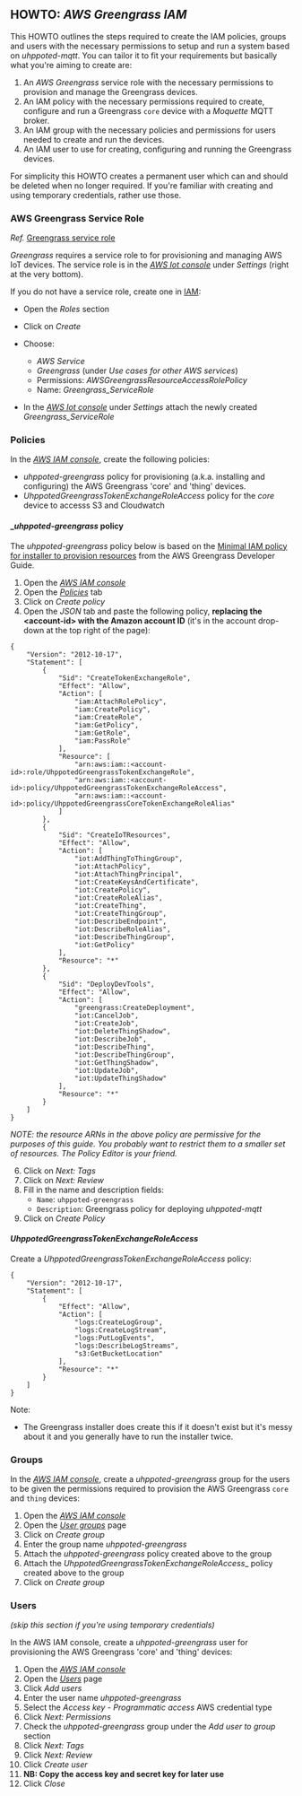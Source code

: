## HOWTO: _AWS Greengrass IAM_

This HOWTO outlines the steps required to create the IAM policies, groups and users with the necessary permissions to setup
and run a system based on _uhppoted-mqtt_. You can tailor it to fit your requirements but basically what you're aiming to create
are:

1. An _AWS Greengrass_ service role with the necessary permissions to provision and manage the Greengrass devices.
2. An IAM policy with the necessary permissions required to create, configure and run a Greengrass `core` 
   device with a _Moquette_ MQTT broker.
3. An IAM group with the necessary policies and permissions for users needed to create and run the devices.
4. An IAM user to use for creating, configuring and running the Greengrass devices. 

For simplicity this HOWTO creates a permanent user which can and should be deleted when no longer required. If you're familiar
with creating and using temporary credentials, rather use those.

### AWS Greengrass Service Role

_Ref._ [Greengrass service role](https://docs.aws.amazon.com/greengrass/v2/developerguide/greengrass-service-role.html)

_Greengrass_ requires a service role to for provisioning and managing AWS IoT devices. The service role is in the
[_AWS Iot console_](https://console.aws.amazon.com/iot/home) under _Settings_ (right at the very bottom). 

If you do not have a service role, create one in [IAM](https://console.aws.amazon.com/iamv2/home):
   - Open the _Roles_ section
   - Click on _Create_
   - Choose:
      - _AWS Service_
      - _Greengrass_ (under _Use cases for other AWS services_)
      - Permissions: _AWSGreengrassResourceAccessRolePolicy_
      - Name: _Greengrass_ServiceRole_

   - In the [_AWS Iot console_](https://console.aws.amazon.com/iot/home) under _Settings_ attach the newly created
     _Greengrass_ServiceRole_


### Policies

In the [_AWS IAM console_](https://console.aws.amazon.com/iamv2), create the following policies:

- _uhppoted-greengrass_ policy for  provisioning (a.k.a. installing and configuring) the AWS Greengrass 'core' and 'thing' 
devices. 
- _UhppotedGreengrassTokenExchangeRoleAccess_ policy for the _core_ device to accesss S3 and Cloudwatch

#### __uhppoted-greengrass_ policy

The _uhppoted-greengrass_ policy below is based on the [Minimal IAM policy for installer to provision resources](https://docs.aws.amazon.com/greengrass/v2/developerguide/provision-minimal-iam-policy.html) from the AWS Greengrass Developer Guide.

1. Open the [_AWS IAM console_](https://console.aws.amazon.com/iamv2)
2. Open the [_Policies_](https://console.aws.amazon.com/iamv2/home#/policies) tab
3. Click on _Create policy_
4. Open the _JSON_ tab and paste the following policy, **replacing the \<account-id\> with the Amazon
   account ID** (it's in the account drop-down at the top right of the page):
```
{
    "Version": "2012-10-17",
    "Statement": [
        {
            "Sid": "CreateTokenExchangeRole",
            "Effect": "Allow",
            "Action": [
                "iam:AttachRolePolicy",
                "iam:CreatePolicy",
                "iam:CreateRole",
                "iam:GetPolicy",
                "iam:GetRole",
                "iam:PassRole"
            ],
            "Resource": [
                "arn:aws:iam::<account-id>:role/UhppotedGreengrassTokenExchangeRole",
                "arn:aws:iam::<account-id>:policy/UhppotedGreengrassTokenExchangeRoleAccess",
                "arn:aws:iam::<account-id>:policy/UhppotedGreengrassCoreTokenExchangeRoleAlias"
            ]
        },
        {
            "Sid": "CreateIoTResources",
            "Effect": "Allow",
            "Action": [
                "iot:AddThingToThingGroup",
                "iot:AttachPolicy",
                "iot:AttachThingPrincipal",
                "iot:CreateKeysAndCertificate",
                "iot:CreatePolicy",
                "iot:CreateRoleAlias",
                "iot:CreateThing",
                "iot:CreateThingGroup",
                "iot:DescribeEndpoint",
                "iot:DescribeRoleAlias",
                "iot:DescribeThingGroup",
                "iot:GetPolicy"
            ],
            "Resource": "*"
        },
        {
            "Sid": "DeployDevTools",
            "Effect": "Allow",
            "Action": [
                "greengrass:CreateDeployment",
                "iot:CancelJob",
                "iot:CreateJob",
                "iot:DeleteThingShadow",
                "iot:DescribeJob",
                "iot:DescribeThing",
                "iot:DescribeThingGroup",
                "iot:GetThingShadow",
                "iot:UpdateJob",
                "iot:UpdateThingShadow"
            ],
            "Resource": "*"
        }
    ]
}
```

_NOTE: the resource ARNs in the above policy are permissive for the purposes of this guide. You probably want to restrict
them to a smaller set of resources. The Policy Editor is your friend._

6. Click on _Next: Tags_
7. Click on _Next: Review_
8. Fill in the name and description fields:
   - `Name`: `uhppoted-greengrass`
   - `Description`: Greengrass policy for deploying _uhppoted-mqtt_
9. Click on _Create Policy_


#### _UhppotedGreengrassTokenExchangeRoleAccess_

Create a _UhppotedGreengrassTokenExchangeRoleAccess_ policy:

```
{
    "Version": "2012-10-17",
    "Statement": [
        {
            "Effect": "Allow",
            "Action": [
                "logs:CreateLogGroup",
                "logs:CreateLogStream",
                "logs:PutLogEvents",
                "logs:DescribeLogStreams",
                "s3:GetBucketLocation"
            ],
            "Resource": "*"
        }
    ]
}
```

Note: 
- The Greengrass installer does create this if it doesn't exist but it's messy about it and you generally 
have to run the installer twice.


### Groups

In the [_AWS IAM console_](https://console.aws.amazon.com/iamv2), create a _uhppoted-greengrass_ group for the users to
be given the permissions required to provision the AWS Greengrass `core` and `thing` devices:

1. Open the [_AWS IAM console_](https://console.aws.amazon.com/iamv2)
2. Open the [_User groups_](https://console.aws.amazon.com/iamv2/home#/groups) page
3. Click on _Create group_
4. Enter the group name _uhppoted-greengrass_
5. Attach the _uhppoted-greengrass_ policy created above to the group
6. Attach the _UhppotedGreengrassTokenExchangeRoleAccess__ policy created above to the group
7. Click on _Create group_


### Users

_(skip this section if you're using temporary credentials)_

In the AWS IAM console, create a _uhppoted-greengrass_ user for provisioning the AWS Greengrass 'core' and 'thing'
devices:

1. Open the [_AWS IAM console_](https://console.aws.amazon.com/iamv2)
2. Open the [_Users_](https://console.aws.amazon.com/iamv2/home#/users) page
3. Click _Add users_
4. Enter the user name _uhppoted-greengrass_
5. Select the _Access key - Programmatic access_ AWS credential type
6. Click _Next: Permissions_
7. Check the _uhppoted-greengrass_ group under the _Add user to group_ section
8. Click _Next: Tags_
9. Click _Next: Review_
10. Click _Create user_
11. **NB: Copy the access key and secret key for later use**
12. Click _Close_

